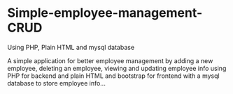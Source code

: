 # Simple-employee-management-CRUD
Using PHP, Plain HTML and mysql database

A simple application for better employee management by adding a new employee, deleting an employee, viewing and updating employee info using PHP for backend and plain HTML and bootstrap for frontend with a mysql database to store employee info...

